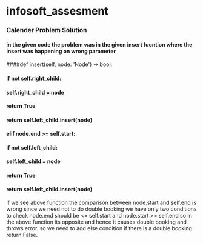 # infosoft_assesment
### Calender Problem Solution 
#### in the given code the problem was in the given insert fucntion where the insert was happening on wrong parameter
####def insert(self, node: 'Node') -> bool:
####            if not self.right_child:
####                self.right_child = node
####                return True
####            return self.left_child.insert(node)
####        elif node.end >= self.start:
####            if not self.left_child:
####                self.left_child = node
####                return True
####            return self.left_child.insert(node)

if we see above function the comparison between node.start and self.end is wrong since we need not to do double booking we have only two conditions to check
node.end should be <= self.start and node.start >= self.end
so in the above function its opposite and hence it causes double booking and throws error.
so we need to add else condition if there is a double booking return False.

